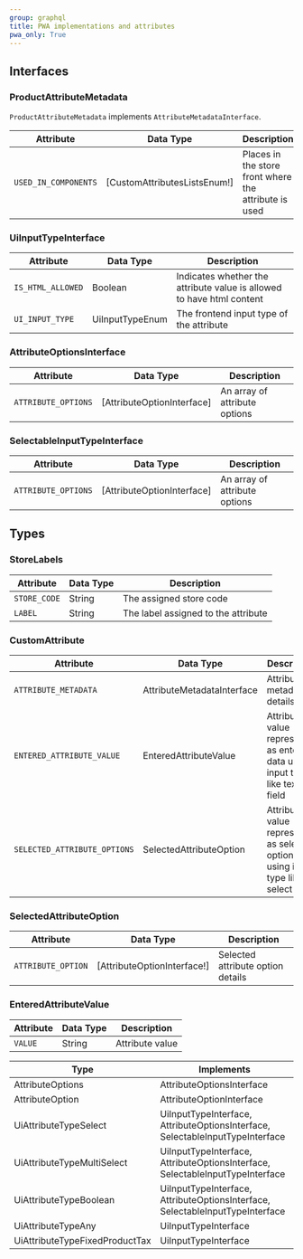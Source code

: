 ```yaml
---
group: graphql
title: PWA implementations and attributes
pwa_only: True
---
```


## Interfaces

### ProductAttributeMetadata

`ProductAttributeMetadata` implements `AttributeMetadataInterface`.

Attribute | Data Type | Description
--- | --- | ---
`USED_IN_COMPONENTS` | [CustomAttributesListsEnum!] | Places in the store front where the attribute is used

### UiInputTypeInterface

Attribute | Data Type | Description
--- | --- | ---
`IS_HTML_ALLOWED` | Boolean | Indicates whether the attribute value is allowed to have html content
`UI_INPUT_TYPE` | UiInputTypeEnum | The frontend input type of the attribute

### AttributeOptionsInterface

Attribute | Data Type | Description
--- | --- | ---
`ATTRIBUTE_OPTIONS`| [AttributeOptionInterface] | An array of attribute options

### SelectableInputTypeInterface

Attribute | Data Type | Description
--- | --- | ---
`ATTRIBUTE_OPTIONS` | [AttributeOptionInterface] | An array of attribute options

## Types

### StoreLabels

Attribute | Data Type | Description
--- | --- | ---
`STORE_CODE`| String | The assigned store code
`LABEL`| String | The label assigned to the attribute

### CustomAttribute

Attribute | Data Type | Description
--- | --- | ---
`ATTRIBUTE_METADATA` | AttributeMetadataInterface | Attribute metadata details
`ENTERED_ATTRIBUTE_VALUE` | EnteredAttributeValue | Attribute value represented as entered data using input type like text field
`SELECTED_ATTRIBUTE_OPTIONS` | SelectedAttributeOption | Attribute value represented as selected options using input type like select

### SelectedAttributeOption

Attribute | Data Type | Description
--- | --- | ---
`ATTRIBUTE_OPTION` | [AttributeOptionInterface!] | Selected attribute option details

### EnteredAttributeValue

Attribute | Data Type | Description
--- | --- | ---
`VALUE` | String | Attribute value

Type | Implements
--- | --- 
AttributeOptions | AttributeOptionsInterface
AttributeOption | AttributeOptionInterface
UiAttributeTypeSelect | UiInputTypeInterface, AttributeOptionsInterface, SelectableInputTypeInterface
UiAttributeTypeMultiSelect | UiInputTypeInterface, AttributeOptionsInterface, SelectableInputTypeInterface
UiAttributeTypeBoolean | UiInputTypeInterface, AttributeOptionsInterface, SelectableInputTypeInterface
UiAttributeTypeAny | UiInputTypeInterface
UiAttributeTypeFixedProductTax | UiInputTypeInterface

